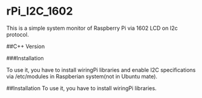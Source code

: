# rPi_I2C_1602
This is a simple system monitor of Raspberry Pi via 1602 LCD on I2c protocol.

##C++ Version

###Installation

To use it, you have to install wiringPi libraries and enable I2C specifications via /etc/modules in Raspberian system(not in Ubuntu mate).

##Installation
To use it, you have to install wiringPi libraries.